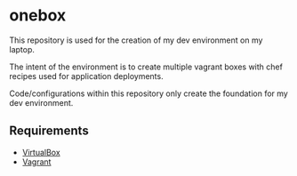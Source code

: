 # onebox

This repository is used for the creation of my dev environment on my laptop. 

The intent of the environment is to create multiple vagrant boxes with chef recipes used for application deployments. 

Code/configurations within this repository only create the foundation for my dev environment. 


## Requirements

* [VirtualBox](https://www.virtualbox.org/wiki/Downloads) 
* [Vagrant](https://www.vagrantup.com/)